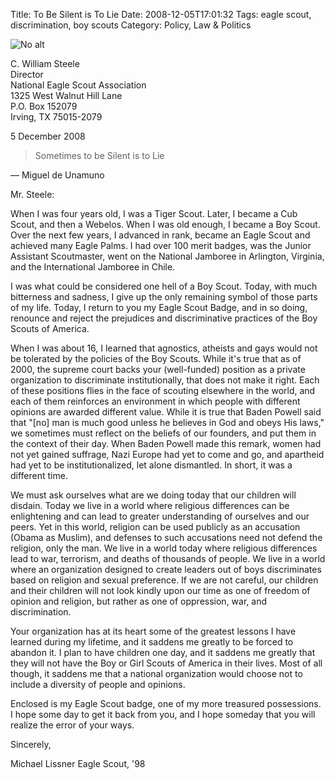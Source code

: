 Title: To Be Silent is To Lie
Date: 2008-12-05T17:01:32
Tags: eagle scout, discrimination, boy scouts
Category: Policy, Law & Politics

![No alt]({filename}/images/eagle-badge.jpeg)

C. William Steele  
Director  
National Eagle Scout Association  
1325 West Walnut Hill Lane  
P.O. Box 152079  
Irving, TX 75015-2079  

5 December 2008

> Sometimes to be Silent is to Lie

&mdash;&nbsp;Miguel de Unamuno

Mr. Steele:

When I was four years old, I was a Tiger Scout. Later, I became a Cub Scout,
 and then a Webelos. When I was old enough, I became a Boy Scout. Over the 
 next few years, I advanced in rank, became an Eagle Scout and achieved many
  Eagle Palms. I had over 100 merit badges, was the Junior Assistant 
  Scoutmaster, went on the National Jamboree in Arlington, Virginia, 
  and the International Jamboree in Chile. 

I was what could be considered one hell of a Boy Scout. Today, 
with much bitterness and sadness, I give up the only remaining symbol of 
those parts of my life. Today, I return to you my Eagle Scout Badge, 
and in so doing, renounce and reject the prejudices and discriminative 
practices of the Boy Scouts of America.

When I was about 16, I learned that agnostics, atheists and gays would not 
be tolerated by the policies of the Boy Scouts. While it's true that as of 
2000, the supreme court backs your (well-funded) position as a private 
organization to discriminate institutionally, that does not make it right. 
Each of these positions flies in the face of scouting elsewhere in the 
world, and each of them reinforces an environment in which people with 
different opinions are awarded different value. While it is true that Baden 
Powell said that "[no] man is much good unless he believes in God and obeys 
His laws," we sometimes must reflect on the beliefs of our founders, 
and put them in the context of their day. When Baden Powell made this 
remark, women had not yet gained suffrage, Nazi Europe had yet to come and 
go, and apartheid had yet to be institutionalized, let alone dismantled. In 
short, it was a different time.

We must ask ourselves what are we doing today that our children will disdain.
Today we live in a world where religious differences can be enlightening 
and can lead to greater understanding of ourselves and our peers. Yet in 
this world, religion can be used publicly as an accusation (Obama as Muslim),
and defenses to such accusations need not defend the religion, 
only the man. We live in a world today where religious differences lead to 
war, terrorism, and deaths of thousands of people. We live in a world where 
an organization designed to create leaders out of boys discriminates based 
on religion and sexual preference. If we are not careful, 
our children and their children will not look kindly upon our time as one of
freedom of opinion and religion, but rather as one of oppression, war, 
and discrimination.

Your organization has at its heart some of the greatest lessons I have 
learned during my lifetime, and it saddens me greatly to be forced to 
abandon it. I plan to have children one day, and it saddens me greatly that
they will not have the Boy or Girl Scouts of America in their lives. Most 
of all though, it saddens me that a national organization would choose not 
to include a diversity of people and opinions. 

Enclosed is my Eagle Scout badge, one of my more treasured possessions. I 
hope some day to get it back from you, and I hope someday that you will 
realize the error of your ways.

Sincerely, 


Michael Lissner
Eagle Scout, '98
